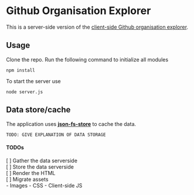 # Github Organisation Explorer
This is a server-side version of the [client-side Github organisation explorer](https://github.com/vandijkstef/wafs).

## Usage
Clone the repo. Run the following command to initialize all modules
```
npm install
```
To start the server use
```
node server.js
```

## Data store/cache
The application uses [**json-fs-store**](https://github.com/alexkwolfe/json-fs-store) to cache the data.
```
TODO: GIVE EXPLANATION OF DATA STORAGE
```






#### TODOs
[ ] Gather the data serverside  
[ ] Store the data serverside  
[ ] Render the HTML  
[ ] Migrate assets  
	- Images
	- CSS
	- Client-side JS